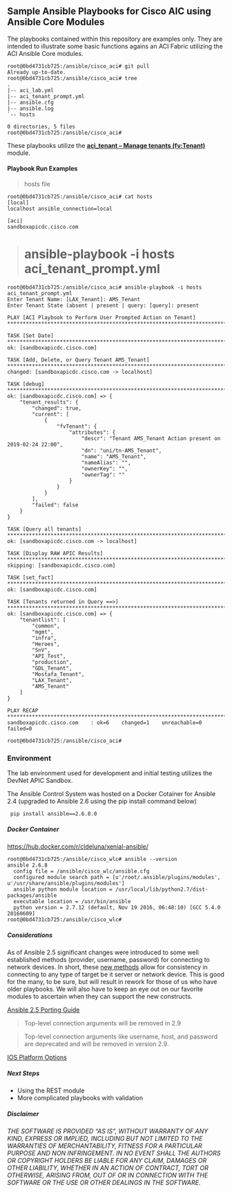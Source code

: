 
## Sample Ansible Playbooks for Cisco AIC using Ansible Core Modules ##

The playbooks contained within this repository are examples only.  They are intended to illustrate some basic functions agains an ACI Fabric utilizing the ACI Ansible Core modules.

```
root@0bd4731cb725:/ansible/cisco_aci# git pull
Already up-to-date.
root@0bd4731cb725:/ansible/cisco_aci# tree
.
|-- aci_lab.yml
|-- aci_tenant_prompt.yml
|-- ansible.cfg
|-- ansible.log
`-- hosts

0 directories, 5 files
root@0bd4731cb725:/ansible/cisco_aci#

```

These playbooks utilize the [**aci_tenant – Manage tenants (fv:Tenant)**](https://docs.ansible.com/ansible/latest/modules/aci_tenant_module.html#aci-tenant-module) module.  


#### Playbook Run Examples ####

> hosts file

```
root@0bd4731cb725:/ansible/cisco_aci# cat hosts
[local]
localhost ansible_connection=local

[aci]
sandboxapicdc.cisco.com
```

>  # ansible-playbook -i hosts aci\_tenant_prompt.yml


```
root@0bd4731cb725:/ansible/cisco_aci# ansible-playbook -i hosts aci_tenant_prompt.yml
Enter Tenant Name: [LAX_Tenant]: AMS_Tenant
Enter Tenant State (absent | present | query: [query]: present

PLAY [ACI Playbook to Perform User Prompted Action on Tenant] ****************************************************************************************************************

TASK [Set Date] **************************************************************************************************************************************************************
ok: [sandboxapicdc.cisco.com]

TASK [Add, Delete, or Query Tenant AMS_Tenant] *******************************************************************************************************************************
changed: [sandboxapicdc.cisco.com -> localhost]

TASK [debug] *****************************************************************************************************************************************************************
ok: [sandboxapicdc.cisco.com] => {
    "tenant_results": {
        "changed": true,
        "current": [
            {
                "fvTenant": {
                    "attributes": {
                        "descr": "Tenant AMS_Tenant Action present on 2019-02-24 22:00",
                        "dn": "uni/tn-AMS_Tenant",
                        "name": "AMS_Tenant",
                        "nameAlias": "",
                        "ownerKey": "",
                        "ownerTag": ""
                    }
                }
            }
        ],
        "failed": false
    }
}

TASK [Query all tenants] *****************************************************************************************************************************************************
ok: [sandboxapicdc.cisco.com -> localhost]

TASK [Display RAW APIC Results] **********************************************************************************************************************************************
skipping: [sandboxapicdc.cisco.com]

TASK [set_fact] **************************************************************************************************************************************************************
ok: [sandboxapicdc.cisco.com]

TASK [Tenants returned in Query ==>] *****************************************************************************************************************************************
ok: [sandboxapicdc.cisco.com] => {
    "tenantlist": [
        "common",
        "mgmt",
        "infra",
        "Heroes",
        "SnV",
        "API_Test",
        "production",
        "GDL_Tenant",
        "Mostafa_Tenant",
        "LAX_Tenant",
        "AMS_Tenant"
    ]
}

PLAY RECAP *******************************************************************************************************************************************************************
sandboxapicdc.cisco.com    : ok=6    changed=1    unreachable=0    failed=0

root@0bd4731cb725:/ansible/cisco_aci#
```





### Environment ##

The lab environment used for development and initial testing utilizes the DevNet APIC Sandbox.

The Ansible Control System was hosted on a Docker Cotainer for Ansible 2.4 (upgraded to Ansible 2.6 using the pip install command below)


```
 pip install ansible==2.6.8.0
```

##### Docker Container #####

https://hub.docker.com/r/cldeluna/xenial-ansible/





```
root@0bd4731cb725:/ansible/cisco_wlc# ansible --version
ansible 2.6.8
  config file = /ansible/cisco_wlc/ansible.cfg
  configured module search path = [u'/root/.ansible/plugins/modules', u'/usr/share/ansible/plugins/modules']
  ansible python module location = /usr/local/lib/python2.7/dist-packages/ansible
  executable location = /usr/bin/ansible
  python version = 2.7.12 (default, Nov 19 2016, 06:48:10) [GCC 5.4.0 20160609]
root@0bd4731cb725:/ansible/cisco_wlc#
```

##### Considerations ######

As of Ansible 2.5 significant changes were introduced to some well established methods (provider, username, password) for connecting to network devices.  In short, these [new methods](https://docs.ansible.com/ansible/latest/porting_guides/porting_guide_2.5.html#adding-persistent-connection-types-network-cli-and-netconf) allow for consistency in connecting to any type of target be it server or network device.  This is good for the many, to be sure, but will result in rework for those of us who have older playbooks.  We will also have to keep an eye out on our favorite modules to ascertain when they can support the new constructs.


[Ansible 2.5 Porting Guide](https://docs.ansible.com/ansible/latest/porting_guides/porting_guide_2.5.html)

>Top-level connection arguments will be removed in 2.9

>Top-level connection arguments like username, host, and password are deprecated and will be removed in version 2.9.

[IOS Platform Options](https://docs.ansible.com/ansible/latest/network/user_guide/platform_ios.html#using-cli-in-ansible-2-6)


##### Next Steps ######

- Using the REST module
- More complicated playbooks with validation

##### Disclaimer ######

*THE SOFTWARE IS PROVIDED “AS IS”, WITHOUT WARRANTY OF ANY KIND, EXPRESS OR IMPLIED, INCLUDING BUT NOT LIMITED TO THE WARRANTIES OF MERCHANTABILITY, FITNESS FOR A PARTICULAR PURPOSE AND NON INFRINGEMENT. IN NO EVENT SHALL THE AUTHORS OR COPYRIGHT HOLDERS BE LIABLE FOR ANY CLAIM, DAMAGES OR OTHER LIABILITY, WHETHER IN AN ACTION OF CONTRACT, TORT OR OTHERWISE, ARISING FROM, OUT OF OR IN CONNECTION WITH THE SOFTWARE OR THE USE OR OTHER DEALINGS IN THE SOFTWARE.*
